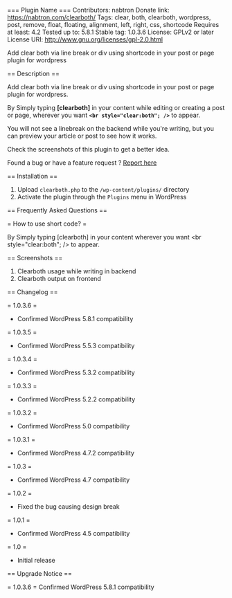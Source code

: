 === Plugin Name ===
Contributors: nabtron
Donate link: https://nabtron.com/clearboth/
Tags: clear, both, clearboth, wordpress, post, remove, float, floating, alignment, left, right, css, shortcode
Requires at least: 4.2
Tested up to: 5.8.1
Stable tag: 1.0.3.6
License: GPLv2 or later
License URI: http://www.gnu.org/licenses/gpl-2.0.html

Add clear both via line break or div using shortcode in your post or page plugin for wordpress

== Description ==

Add clear both via line break or div using shortcode in your post or page plugin for wordpress.

By Simply typing <strong>[clearboth]</strong> in your content while editing or creating a post or page, wherever you want <strong><code>&lt;br style="clear:both"; /&gt;</code></strong> to appear.

You will not see a linebreak on the backend while you're writing, but you can preview your article or post to see how it works. 

Check the screenshots of this plugin to get a better idea.

Found a bug or have a feature request ? <a href="https://nabtron.com/clearboth/">Report here</a>

== Installation ==

1. Upload `clearboth.php` to the `/wp-content/plugins/` directory
2. Activate the plugin through the `Plugins` menu in WordPress

== Frequently Asked Questions ==

= How to use short code? =

By Simply typing [clearboth] in your content wherever you want <br style="clear:both"; /> to appear.

== Screenshots ==
1. Clearboth usage while writing in backend
2. Clearboth output on frontend

== Changelog ==

= 1.0.3.6 =
* Confirmed WordPress 5.8.1 compatibility

= 1.0.3.5 =
* Confirmed WordPress 5.5.3 compatibility

= 1.0.3.4 =
* Confirmed WordPress 5.3.2 compatibility

= 1.0.3.3 =
* Confirmed WordPress 5.2.2 compatibility

= 1.0.3.2 =
* Confirmed WordPress 5.0 compatibility

= 1.0.3.1 =
* Confirmed WordPress 4.7.2 compatibility

= 1.0.3 =
* Confirmed WordPress 4.7 compatibility

= 1.0.2 =
* Fixed the bug causing design break

= 1.0.1 =
* Confirmed WordPress 4.5 compatibility

= 1.0 =
* Initial release

== Upgrade Notice ==

= 1.0.3.6 =
Confirmed WordPress 5.8.1 compatibility
